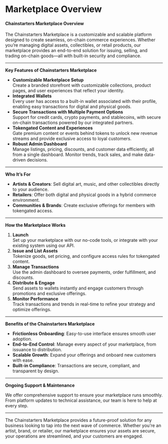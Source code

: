 # Marketplace Overview

#### Chainstarters Marketplace Overview

The Chainstarters Marketplace is a customizable and scalable platform designed to create seamless, on-chain commerce experiences. Whether you’re managing digital assets, collectibles, or retail products, our marketplace provides an end-to-end solution for issuing, selling, and trading on-chain goods—all with built-in security and compliance.

***

**Key Features of Chainstarters Marketplace**

* **Customizable Marketplace Setup**\
  Create a branded storefront with customizable collections, product pages, and user experiences that reflect your identity.
* **Integrated Wallets**\
  Every user has access to a built-in wallet associated with their profile, enabling easy transactions for digital and physical goods.
* **Secure Transactions with Multiple Payment Options**\
  Support for credit cards, crypto payments, and stablecoins, with secure on-chain transactions powered by our integrated partners.
* **Tokengated Content and Experiences**\
  Gate premium content or events behind tokens to unlock new revenue streams and provide exclusive access to loyal customers.
* **Robust Admin Dashboard**\
  Manage listings, pricing, discounts, and customer data efficiently, all from a single dashboard. Monitor trends, track sales, and make data-driven decisions.

***

**Who It’s For**

* **Artists & Creators**: Sell digital art, music, and other collectibles directly to your audience.
* **Retailers**: Offer both digital and physical goods in a hybrid commerce environment.
* **Communities & Brands**: Create exclusive offerings for members with tokengated access.

***

**How the Marketplace Works**

1. **Launch**\
   Set up your marketplace with our no-code tools, or integrate with your existing system using our API.
2. **Issue and List Assets**\
   Tokenize goods, set pricing, and configure access rules for tokengated content.
3. **Manage Transactions**\
   Use the admin dashboard to oversee payments, order fulfillment, and discounts.
4. **Distribute & Engage**\
   Send assets to wallets instantly and engage customers through promotions and exclusive offerings.
5. **Monitor Performance**\
   Track transactions and trends in real-time to refine your strategy and optimize offerings.

***

**Benefits of the Chainstarters Marketplace**

* **Frictionless Onboarding**: Easy-to-use interface ensures smooth user adoption.
* **End-to-End Control**: Manage every aspect of your marketplace, from issuance to distribution.
* **Scalable Growth**: Expand your offerings and onboard new customers with ease.
* **Built-in Compliance**: Transactions are secure, compliant, and transparent by design.

***

**Ongoing Support & Maintenance**

We offer comprehensive support to ensure your marketplace runs smoothly. From platform updates to technical assistance, our team is here to help at every step.

***

The Chainstarters Marketplace provides a future-proof solution for any business looking to tap into the next wave of commerce. Whether you’re an artist, brand, or retailer, our marketplace ensures your assets are secure, your operations are streamlined, and your customers are engaged.
